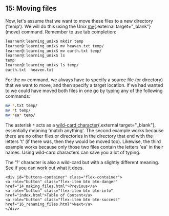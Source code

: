 ## 15: Moving files

Now, let's assume that we want to move these files to a new directory ('temp'). We will do this using the Unix [mv](https://en.wikipedia.org/wiki/Mv){.external target="_blank"} (move) command. Remember to use tab completion:

```bash
learner@:learning_unix$ mkdir temp
learner@:learning_unix$ mv heaven.txt temp/
learner@:learning_unix$ mv earth.txt temp/
learner@:learning_unix$ ls
temp
learner@:learning_unix$ ls temp/
earth.txt  heaven.txt
```

For the `mv` command, we always have to specify a source file (or directory) that we want to move, and then specify a target location. If we had wanted to we could have moved both files in one go by typing any of the following commands:

```bash
mv *.txt temp/
mv *t temp/
mv *ea* temp/
```

The asterisk `*` acts as a [wild-card character](https://en.wikipedia.org/wiki/Wildcard_character){.external target="_blank"}, essentially meaning 'match anything'. The second example works because there are no other files or directories in the directory that end with the letters 't' (if there was, then they would be moved too). Likewise, the third example works because only those two files contain the letters 'ea' in their names. Using wild-card characters can save you a lot of typing.

The '?' character is also a wild-card but with a slightly different meaning. See if you can work out what it does.

```{=html}	
<div id="buttons-container" class="flex-container">
<a role="button" class="flex-item btn btn-danger" href="14_making_files.html">Previous</a> 
<a role="button" class="flex-item btn btn-info" href="index.html">Table of Content</a> 
<a role="button" class="flex-item btn btn-success" href="16_renaming_files.html">Next</a>
</div>
```